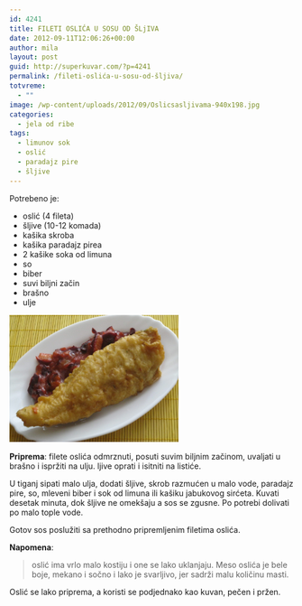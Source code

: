 ```yaml
---
id: 4241
title: FILETI OSLIĆA U SOSU OD ŠLjIVA
date: 2012-09-11T12:06:26+00:00
author: mila
layout: post
guid: http://superkuvar.com/?p=4241
permalink: /fileti-oslića-u-sosu-od-šljiva/
totvreme:
  - ""
image: /wp-content/uploads/2012/09/Oslicsasljivama-940x198.jpg
categories:
  - jela od ribe
tags:
  - limunov sok
  - oslić
  - paradajz pire
  - šljive
---
```

Potrebeno je:

  * oslić (4 fileta)
  * šljive (10-12 komada)
  * kašika skroba
  * kašika paradajz pirea
  * 2 kašike soka od limuna
  * so
  * biber
  * suvi biljni začin
  * brašno
  * ulje

<img class="alignnone size-medium wp-image-4242" title="Oslicsasljivama" src="/wp-content/uploads/2012/09/Oslicsasljivama-1024x768.jpg" alt="" width="300" height="225" /> 

**Priprema**: filete oslića odmrznuti, posuti suvim biljnim začinom, uvaljati u brašno i ispržiti na ulju.  ljive oprati i isitniti na listiće.

U tiganj sipati malo ulja, dodati šljive, skrob razmućen u malo vode, paradajz pire, so, mleveni biber i sok od limuna ili kašiku jabukovog sirćeta. Kuvati desetak minuta, dok šljive ne omekšaju a sos se zgusne. Po potrebi dolivati po malo tople vode.

Gotov sos poslužiti sa prethodno pripremljenim filetima oslića.

**Napomena**: 
> oslić ima vrlo malo kostiju i one se lako uklanjaju. Meso oslića je bele boje, mekano i sočno i lako je svarljivo, jer sadrži malu količinu masti.

Oslić se lako priprema, a koristi se podjednako kao kuvan, pečen i pržen.